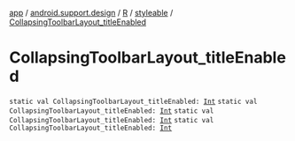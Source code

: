 [app](../../../index.md) / [android.support.design](../../index.md) / [R](../index.md) / [styleable](index.md) / [CollapsingToolbarLayout_titleEnabled](.)

# CollapsingToolbarLayout_titleEnabled

`static val CollapsingToolbarLayout_titleEnabled: `[`Int`](https://kotlinlang.org/api/latest/jvm/stdlib/kotlin/-int/index.html)
`static val CollapsingToolbarLayout_titleEnabled: `[`Int`](https://kotlinlang.org/api/latest/jvm/stdlib/kotlin/-int/index.html)
`static val CollapsingToolbarLayout_titleEnabled: `[`Int`](https://kotlinlang.org/api/latest/jvm/stdlib/kotlin/-int/index.html)
`static val CollapsingToolbarLayout_titleEnabled: `[`Int`](https://kotlinlang.org/api/latest/jvm/stdlib/kotlin/-int/index.html)